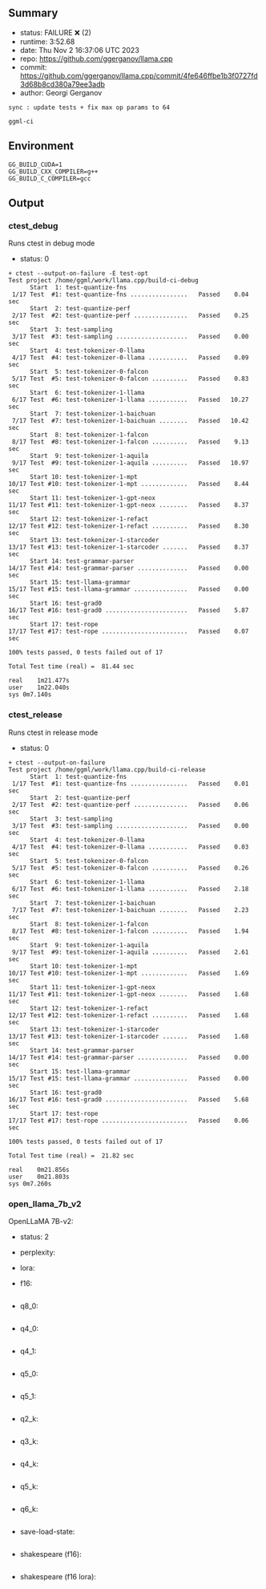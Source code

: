 ## Summary

- status:  FAILURE ❌ (2)
- runtime: 3:52.68
- date:    Thu Nov  2 16:37:06 UTC 2023
- repo:    https://github.com/ggerganov/llama.cpp
- commit:  https://github.com/ggerganov/llama.cpp/commit/4fe646ffbe1b3f0727fd3d68b8cd380a79ee3adb
- author:  Georgi Gerganov
```
sync : update tests + fix max op params to 64

ggml-ci
```

## Environment

```
GG_BUILD_CUDA=1
GG_BUILD_CXX_COMPILER=g++
GG_BUILD_C_COMPILER=gcc
```

## Output

### ctest_debug

Runs ctest in debug mode
- status: 0
```
+ ctest --output-on-failure -E test-opt
Test project /home/ggml/work/llama.cpp/build-ci-debug
      Start  1: test-quantize-fns
 1/17 Test  #1: test-quantize-fns ................   Passed    0.04 sec
      Start  2: test-quantize-perf
 2/17 Test  #2: test-quantize-perf ...............   Passed    0.25 sec
      Start  3: test-sampling
 3/17 Test  #3: test-sampling ....................   Passed    0.00 sec
      Start  4: test-tokenizer-0-llama
 4/17 Test  #4: test-tokenizer-0-llama ...........   Passed    0.09 sec
      Start  5: test-tokenizer-0-falcon
 5/17 Test  #5: test-tokenizer-0-falcon ..........   Passed    0.83 sec
      Start  6: test-tokenizer-1-llama
 6/17 Test  #6: test-tokenizer-1-llama ...........   Passed   10.27 sec
      Start  7: test-tokenizer-1-baichuan
 7/17 Test  #7: test-tokenizer-1-baichuan ........   Passed   10.42 sec
      Start  8: test-tokenizer-1-falcon
 8/17 Test  #8: test-tokenizer-1-falcon ..........   Passed    9.13 sec
      Start  9: test-tokenizer-1-aquila
 9/17 Test  #9: test-tokenizer-1-aquila ..........   Passed   10.97 sec
      Start 10: test-tokenizer-1-mpt
10/17 Test #10: test-tokenizer-1-mpt .............   Passed    8.44 sec
      Start 11: test-tokenizer-1-gpt-neox
11/17 Test #11: test-tokenizer-1-gpt-neox ........   Passed    8.37 sec
      Start 12: test-tokenizer-1-refact
12/17 Test #12: test-tokenizer-1-refact ..........   Passed    8.30 sec
      Start 13: test-tokenizer-1-starcoder
13/17 Test #13: test-tokenizer-1-starcoder .......   Passed    8.37 sec
      Start 14: test-grammar-parser
14/17 Test #14: test-grammar-parser ..............   Passed    0.00 sec
      Start 15: test-llama-grammar
15/17 Test #15: test-llama-grammar ...............   Passed    0.00 sec
      Start 16: test-grad0
16/17 Test #16: test-grad0 .......................   Passed    5.87 sec
      Start 17: test-rope
17/17 Test #17: test-rope ........................   Passed    0.07 sec

100% tests passed, 0 tests failed out of 17

Total Test time (real) =  81.44 sec

real	1m21.477s
user	1m22.040s
sys	0m7.140s
```

### ctest_release

Runs ctest in release mode
- status: 0
```
+ ctest --output-on-failure
Test project /home/ggml/work/llama.cpp/build-ci-release
      Start  1: test-quantize-fns
 1/17 Test  #1: test-quantize-fns ................   Passed    0.01 sec
      Start  2: test-quantize-perf
 2/17 Test  #2: test-quantize-perf ...............   Passed    0.06 sec
      Start  3: test-sampling
 3/17 Test  #3: test-sampling ....................   Passed    0.00 sec
      Start  4: test-tokenizer-0-llama
 4/17 Test  #4: test-tokenizer-0-llama ...........   Passed    0.03 sec
      Start  5: test-tokenizer-0-falcon
 5/17 Test  #5: test-tokenizer-0-falcon ..........   Passed    0.26 sec
      Start  6: test-tokenizer-1-llama
 6/17 Test  #6: test-tokenizer-1-llama ...........   Passed    2.18 sec
      Start  7: test-tokenizer-1-baichuan
 7/17 Test  #7: test-tokenizer-1-baichuan ........   Passed    2.23 sec
      Start  8: test-tokenizer-1-falcon
 8/17 Test  #8: test-tokenizer-1-falcon ..........   Passed    1.94 sec
      Start  9: test-tokenizer-1-aquila
 9/17 Test  #9: test-tokenizer-1-aquila ..........   Passed    2.61 sec
      Start 10: test-tokenizer-1-mpt
10/17 Test #10: test-tokenizer-1-mpt .............   Passed    1.69 sec
      Start 11: test-tokenizer-1-gpt-neox
11/17 Test #11: test-tokenizer-1-gpt-neox ........   Passed    1.68 sec
      Start 12: test-tokenizer-1-refact
12/17 Test #12: test-tokenizer-1-refact ..........   Passed    1.68 sec
      Start 13: test-tokenizer-1-starcoder
13/17 Test #13: test-tokenizer-1-starcoder .......   Passed    1.68 sec
      Start 14: test-grammar-parser
14/17 Test #14: test-grammar-parser ..............   Passed    0.00 sec
      Start 15: test-llama-grammar
15/17 Test #15: test-llama-grammar ...............   Passed    0.00 sec
      Start 16: test-grad0
16/17 Test #16: test-grad0 .......................   Passed    5.68 sec
      Start 17: test-rope
17/17 Test #17: test-rope ........................   Passed    0.06 sec

100% tests passed, 0 tests failed out of 17

Total Test time (real) =  21.82 sec

real	0m21.856s
user	0m21.803s
sys	0m7.260s
```
### open_llama_7b_v2

OpenLLaMA 7B-v2:
- status: 2
- perplexity:

- lora:

- f16: 
```

```
- q8_0:
```

```
- q4_0:
```

```
- q4_1:
```

```
- q5_0:
```

```
- q5_1:
```

```
- q2_k:
```

```
- q3_k:
```

```
- q4_k:
```

```
- q5_k:
```

```
- q6_k:
```

```
- save-load-state: 
```

```
- shakespeare (f16):
```

```
- shakespeare (f16 lora):
```

```
